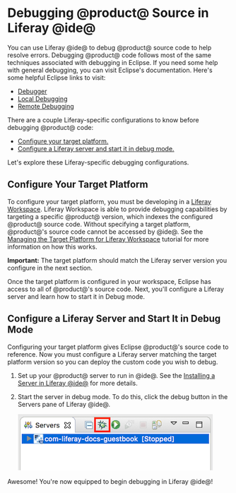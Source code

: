 # Debugging @product@ Source in Liferay @ide@ [](id=debugging-product-source-in-liferay-ide)

You can use Liferay @ide@ to debug @product@ source code to help resolve errors.
Debugging @product@ code follows most of the same techniques associated with
debugging in Eclipse. If you need some help with general debugging, you can
visit Eclipse's documentation. Here's some helpful Eclipse links to visit:

- [Debugger](http://help.eclipse.org/oxygen/index.jsp?topic=%2Forg.eclipse.jdt.doc.user%2Fconcepts%2Fcdebugger.htm&cp=1_2_9)
- [Local Debugging](http://help.eclipse.org/oxygen/index.jsp?topic=%2Forg.eclipse.jdt.doc.user%2Fconcepts%2Fclocdbug.htm&cp=1_2_11)
- [Remote Debugging](http://help.eclipse.org/oxygen/index.jsp?topic=%2Forg.eclipse.jdt.doc.user%2Fconcepts%2Fcremdbug.htm&cp=1_2_12)

There are a couple Liferay-specific configurations to know before debugging
@product@ code:

- [Configure your target platform.](#configure-your-target-platform)
- [Configure a Liferay server and start it in debug mode.](#configure-a-liferay-server-and-start-it-in-debug-mode)

Let's explore these Liferay-specific debugging configurations.

## Configure Your Target Platform [](id=configure-your-target-platform)

To configure your target platform, you must be developing in a
[Liferay Workspace](/develop/tutorials/-/knowledge_base/7-0/liferay-workspace).
Liferay Workspace is able to provide debugging capabilities by targeting a
specific @product@ version, which indexes the configured @product@ source code.
Without specifying a target platform, @product@'s source code
cannot be accessed by @ide@. See the
[Managing the Target Platform for Liferay Workspace](/develop/tutorials/-/knowledge_base/7-0/managing-the-target-platform-for-liferay-workspace)
tutorial for more information on how this works.

**Important:** The target platform should match the Liferay server version you
configure in the next section.

Once the target platform is configured in your workspace, Eclipse has access to
all of @product@'s source code. Next, you'll configure a Liferay server and
learn how to start it in Debug mode.

## Configure a Liferay Server and Start It in Debug Mode [](id=configure-a-liferay-server-and-start-it-in-debug-mode)

Configuring your target platform gives Eclipse @product@'s source code to
reference. Now you must configure a Liferay server matching the target platform
version so you can deploy the custom code you wish to debug.

1.  Set up your @product@ server to run in @ide@. See the
    [Installing a Server in Liferay @ide@](/develop/tutorials/-/knowledge_base/7-0/installing-a-server-in-liferay-ide)
    for more details.

2.  Start the server in debug mode. To do this, click the debug button in the 
    Servers pane of Liferay @ide@.

    ![Figure 1: The red box in this screenshot highlights the debug button. Click this button to start the server in debug mode.](../../../images/ide-debug.png)

Awesome! You're now equipped to begin debugging in Liferay @ide@!
